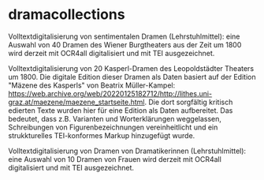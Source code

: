 # dramacollections
Volltextdigitalisierung von sentimentalen Dramen (Lehrstuhlmittel): eine Auswahl von 40 Dramen des Wiener Burgtheaters aus der Zeit um 1800 wird derzeit mit OCR4all digitalisiert und mit TEI ausgezeichnet.


Volltextdigitalisierung von 20 Kasperl-Dramen des Leopoldstädter Theaters um 1800. 
Die digitale Edition dieser Dramen als Daten basiert auf der Edition "Mäzene des Kasperls" von Beatrix Müller-Kampel: https://web.archive.org/web/20220125182712/http://lithes.uni-graz.at/maezene/maezene_startseite.html. Die dort sorgfältig kritisch edierten Texte wurden hier für eine Edition als Daten aufbereitet. Das bedeutet, dass z.B. Varianten und Worterklärungen weggelassen, Schreibungen von Figurenbezeichnungen vereinheitlicht und ein strukkturelles TEI-konformes Markup hinzugefügt wurde.

Volltextdigitalisierung von Dramen von Dramatikerinnen (Lehrstuhlmittel): eine Auswahl von 10 Dramen von Frauen wird derzeit mit OCR4all digitalisiert und mit TEI ausgezeichnet.

